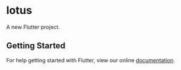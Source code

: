 # lotus

A new Flutter project.

## Getting Started

For help getting started with Flutter, view our online
[documentation](http://flutter.io/).
